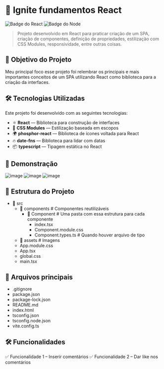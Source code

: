 # 🚀 Ignite fundamentos React

![Badge do React](https://img.shields.io/badge/React-18.2.0-blue.svg) ![Badge do Node](https://img.shields.io/badge/Node.js-18.0.0-green.svg)

> Projeto desenvolvido em React para praticar criação de um SPA, criação de componentes, definição de propriedades, estilização com CSS Modules, responsividade, entre outras coisas.

## 🎯 Objetivo do Projeto
Meu principal foco esse projeto foi relembrar os principais e mais importantes conceitos de um SPA utilizando React como biblioteca para a criação da interfaces.

## 🛠️ Tecnologias Utilizadas
Este projeto foi desenvolvido com as seguintes tecnologias:

- ⚛️ **React** — Biblioteca para construção de interfaces
- 🎨  **CSS Modules** — Estilização baseada em escopos
- 🌍 **phosphor-react** — Biblioteca de ícones voltada para React
- 🔥 **date-fns** — Biblioteca para lidar com datas
- 📦 **typescript** — Tipagem estática no React

## 📸 Demonstração
![image](https://github.com/user-attachments/assets/50d02080-132b-4ef5-a06a-59a4b83dff99)
![image](https://github.com/user-attachments/assets/4503835b-ab9c-4a2f-8ffe-392342c621d2)
![image](https://github.com/user-attachments/assets/3599202a-90ae-483e-9384-d7c169f7604e)

## 📂 Estrutura do Projeto

- 📂 src
  - 📂 components  # Componentes reutilizáveis
    - 📂 Component   # Uma pasta com essa estrutura para cada componente
      - index.tsx
      - Component.module.css
      - Component.types.ts  # Quando houver arquivo de tipo
  - 📂 assets      # Imagens
  - App.module.css
  - App.tsx
  - global.css
  - main.tsx

## 📄 Arquivos principais
- .gitignore
- package.json
- package-lock.json
- README.md
- index.html
- tsconfig.json
- tsconfig.node.json
- vite.config.ts

## 🛠️ Funcionalidades
✅ Funcionalidade 1 – Inserir comentários
✅ Funcionalidade 2 – Dar like nos comentários
